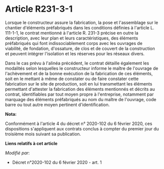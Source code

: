 # Article R231-3-1

Lorsque le constructeur assure la fabrication, la pose et l'assemblage sur le chantier d'éléments préfabriqués dans les
conditions définies à l'article L. 111-1-1, le contrat mentionné à l'article R. 231-3 précise en outre la description, avec
leur plan et leurs caractéristiques, des éléments préfabriqués qui font indissociablement corps avec les ouvrages de
viabilité, de fondation, d'ossature, de clos et de couvert de la construction et peuvent intégrer l'isolation et les réserves
pour les réseaux divers.

Dans le cas prévu à l'alinéa précédent, le contrat détaille également les modalités selon lesquelles le constructeur informe
le maître de l'ouvrage de l'achèvement et de la bonne exécution de la fabrication de ces éléments, soit en le mettant à même
de constater ou de faire constater cette fabrication sur le site de production, soit en lui transmettant les éléments
permettant d'attester la fabrication des éléments mentionnés et décrits au contrat, identifiables par tout moyen propre à
l'entreprise, notamment par marquage des éléments préfabriqués au nom du maître de l'ouvrage, code barre ou tout autre moyen
pertinent d'identification.

**Nota:**

Conformément à l'article 4 du décret n° 2020-102 du 6 février 2020, ces dispositions s'appliquent aux contrats conclus à
compter du premier jour du troisième mois suivant sa publication.

**Liens relatifs à cet article**

_Modifié par_:

  - Décret n°2020-102 du 6 février 2020 - art. 1
